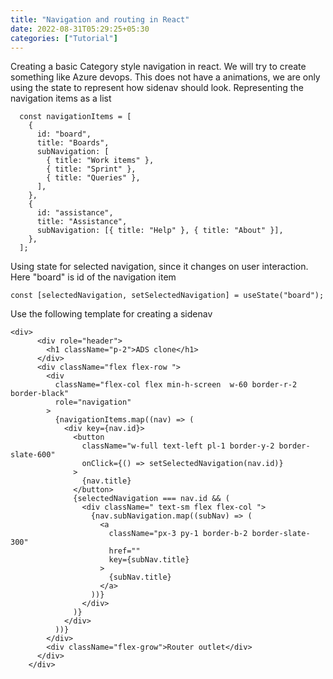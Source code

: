 ```yaml
---
title: "Navigation and routing in React"
date: 2022-08-31T05:29:25+05:30
categories: ["Tutorial"]
---
```


Creating a basic Category style navigation in react. We will try to create something like Azure devops.
This does not have a animations, we are only using the state to represent how sidenav should look.
Representing the navigation items as a list 

```
  const navigationItems = [
    {
      id: "board",
      title: "Boards",
      subNavigation: [
        { title: "Work items" },
        { title: "Sprint" },
        { title: "Queries" },
      ],
    },
    {
      id: "assistance",
      title: "Assistance",
      subNavigation: [{ title: "Help" }, { title: "About" }],
    },
  ];
```

Using state for selected navigation, since it changes on user interaction.
Here "board" is id of the navigation item
```
const [selectedNavigation, setSelectedNavigation] = useState("board");
```

Use the following template for creating a sidenav

```
<div>
      <div role="header">
        <h1 className="p-2">ADS clone</h1>
      </div>
      <div className="flex flex-row ">
        <div
          className="flex-col flex min-h-screen  w-60 border-r-2 border-black"
          role="navigation"
        >
          {navigationItems.map((nav) => (
            <div key={nav.id}>
              <button
                className="w-full text-left pl-1 border-y-2 border-slate-600"
                onClick={() => setSelectedNavigation(nav.id)}
              >
                {nav.title}
              </button>
              {selectedNavigation === nav.id && (
                <div className=" text-sm flex flex-col ">
                  {nav.subNavigation.map((subNav) => (
                    <a
                      className="px-3 py-1 border-b-2 border-slate-300"
                      href=""
                      key={subNav.title}
                    >
                      {subNav.title}
                    </a>
                  ))}
                </div>
              )}
            </div>
          ))}
        </div>
        <div className="flex-grow">Router outlet</div>
      </div>
    </div>
```
